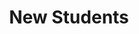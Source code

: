 ---
# Files in this folder represent a Widget Page (homepage)
type: widget_page

title: New Students

# Homepage is headless, other widget pages are not.
headless: false
---